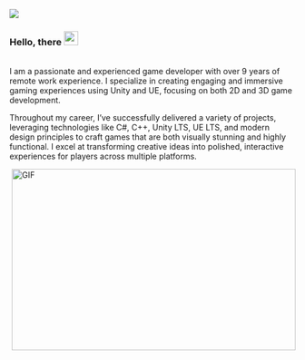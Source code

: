 <!-- 
<p align="center">
    <img src="https://github-profile-trophy.vercel.app/?username=mern-dev-full&row=1&column=6&theme=gruvbox&margin-w=15&margin-h=15"/>
</p> -->

 ![](./profile-3d-contrib/profile-night-view.svg)
 
### Hello, there <img src="https://media.giphy.com/media/hvRJCLFzcasrR4ia7z/giphy.gif" width="25px">

  <br />
I am a passionate and experienced game developer with over 9 years of remote work experience. 
I specialize in creating engaging and immersive gaming experiences using Unity and UE, focusing on both 2D and 3D game development.

Throughout my career, I’ve successfully delivered a variety of projects, leveraging technologies like C#, C++, Unity LTS, UE LTS, and modern design principles to craft games that are both visually stunning and highly functional. 
I excel at transforming creative ideas into polished, interactive experiences for players across multiple platforms.

 <div>
  <img align="right" alt="GIF" src="https://github.com/abhisheknaiidu/abhisheknaiidu/raw/master/code.gif?raw=true" width="500" height="320" />
</div>

